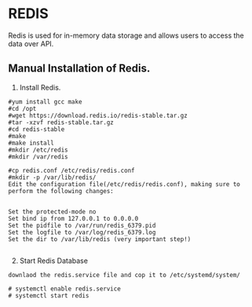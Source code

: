 # REDIS

Redis is used for in-memory data storage and allows users to access the data over API. 

## Manual Installation of Redis.

1. Install Redis.

```
#yum install gcc make
#cd /opt
#wget https://download.redis.io/redis-stable.tar.gz
#tar -xzvf redis-stable.tar.gz
#cd redis-stable
#make
#make install
#mkdir /etc/redis
#mkdir /var/redis

#cp redis.conf /etc/redis/redis.conf
#mkdir -p /var/lib/redis/
Edit the configuration file(/etc/redis/redis.conf), making sure to perform the following changes:


Set the protected-mode no
Set bind ip from 127.0.0.1 to 0.0.0.0
Set the pidfile to /var/run/redis_6379.pid 
Set the logfile to /var/log/redis_6379.log
Set the dir to /var/lib/redis (very important step!)


```




2. Start Redis Database

```
downlaod the redis.service file and cop it to /etc/systemd/system/

# systemctl enable redis.service
# systemctl start redis

```

